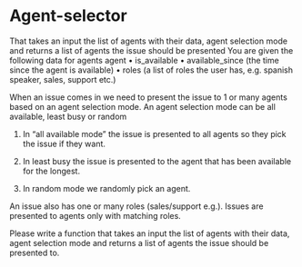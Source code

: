 # Agent-selector
That takes an input the list of agents with their data, agent selection mode and returns a list of agents the issue should be presented 
You are given the following data for agents 
agent
•	is_available
•	available_since (the time since the agent is available)
•	roles (a list of roles the user has, e.g. spanish speaker, sales, support etc.) 

When an issue comes in we need to present the issue to 1 or many agents based on an agent selection mode. An agent selection mode can be all available, least busy or random

1.	In “all available mode” the issue is presented to all agents so they pick the issue if they want.

2.	In least busy the issue is presented to the agent that has been available for the longest.


3.	In random mode we randomly pick an agent.


 An issue also has one or many roles (sales/support e.g.). 
Issues are presented to agents only with matching roles.

Please write a function that takes an input the list of agents with their data, agent selection mode and returns a list of agents the issue should be presented to.  
